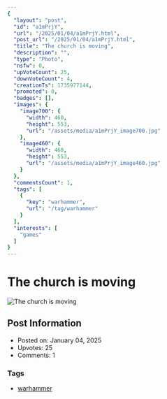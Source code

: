 ```yaml
---
{
  "layout": "post",
  "id": "a1mPrjY",
  "url": "/2025/01/04/a1mPrjY.html",
  "post_url": "/2025/01/04/a1mPrjY.html",
  "title": "The church is moving",
  "description": "",
  "type": "Photo",
  "nsfw": 0,
  "upVoteCount": 25,
  "downVoteCount": 4,
  "creationTs": 1735977144,
  "promoted": 0,
  "badges": [],
  "images": {
    "image700": {
      "width": 460,
      "height": 553,
      "url": "/assets/media/a1mPrjY_image700.jpg"
    },
    "image460": {
      "width": 460,
      "height": 553,
      "url": "/assets/media/a1mPrjY_image460.jpg"
    }
  },
  "commentsCount": 1,
  "tags": [
    {
      "key": "warhammer",
      "url": "/tag/warhammer"
    }
  ],
  "interests": [
    "games"
  ]
}
---
```


# The church is moving

![The church is moving](/assets/media/a1mPrjY_image700.jpg)

## Post Information

- Posted on: January 04, 2025
- Upvotes: 25
- Comments: 1

### Tags

- [warhammer](/tag/warhammer)
